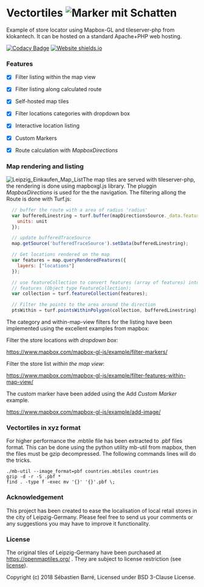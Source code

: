 # Vectortiles ![Marker mit Schatten](https://github.com/sheub/vectortiles/blob/master/media/Marker_with_Shadow.png)

Example of store locator using Mapbox-GL and tileserver-php from klokantech.
It can be hosted on a standard Apache+PHP web hosting.

[![Codacy Badge](https://api.codacy.com/project/badge/Grade/992d2af0bf6b4704a3ea96791b25cb52)](https://www.codacy.com/app/sheub/vectortiles?utm_source=github.com&amp;utm_medium=referral&amp;utm_content=sheub/vectortiles&amp;utm_campaign=Badge_Grade) [![Website shields.io](https://img.shields.io/website-up-down-green-red/http/shields.io.svg)](https://leipzig-einkaufen.de)

### Features

- [x] Filter listing within the map view
- [x] Filter listing along calculated route
- [x] Self-hosted map tiles
- [x] Filter locations categories with dropdown box
- [x] Interactive location listing
- [x] Custom Markers
- [x] Route calculation with *MapboxDirections*


### Map rendering and listing

![Leipzig_Einkaufen_Map_List](https://github.com/sheub/vectortiles/blob/master/media/Leipzig_Einkaufen_Map_List.png)The map tiles are served with tileserver-php, the rendering is done using mapboxgl.js library. 
The pluggin *MapboxDirections* is used for the the navigation.  The filtering allong the Route is done with Turf.js:

```javascript
  // buffer the route with a area of radius 'radius'
  var bufferedLinestring = turf.buffer(mapDirectionsSource._data.features[2].geometry, radius, {
    units: unit
  });

  // update bufferedTraceSource
  map.getSource('bufferedTraceSource').setData(bufferedLinestring);

  // Get locations rendered on the map
  var features = map.queryRenderedFeatures({
    layers: ["locations"]
  });

  // use featureCollection to convert features (array of features) into a collection of 
  // features (Object type FeatureCollection);
  var collection = turf.featureCollection(features);

  // Filter the points to the area around the direction
  ptsWithin = turf.pointsWithinPolygon(collection, bufferedLinestring);
  ```
  
The category and within-map-view filters for the listing have been implemented using the excellent examples from mapbox:



Filter the store locations *with dropdown box*: 

https://www.mapbox.com/mapbox-gl-js/example/filter-markers/

Filter the store list *within the map view*:

 https://www.mapbox.com/mapbox-gl-js/example/filter-features-within-map-view/
 
 The custom marker have been added using the Add *Custom Marker* example.

https://www.mapbox.com/mapbox-gl-js/example/add-image/


### Vectortiles in xyz format

For higher performance the .mbtile file has been extracted to .pbf files format. This can be done using the python utility mb-util from mapbox, then the files must be gzip decompressed. The following commands lines will do the tricks.

```
./mb-util --image_format=pbf countries.mbtiles countries
gzip -d -r -S .pbf *
find . -type f -exec mv '{}' '{}'.pbf \;
```

### Acknowledgement

This project has been created to ease the localisation of local retail stores in the city of Leipzig-Germany.
Please feel free to send us your comments or any suggestions you may have to improve it functionality.

### License

The original tiles of Leipzig-Germany have been purchased at https://openmaptiles.org/ . They are subject to license restriction (see [license](https://github.com/sheub/vectortiles/blob/master/LICENSE)).


Copyright (c) 2018 Sébastien Barré, Licensed under BSD 3-Clause License.

